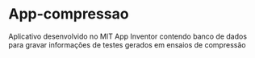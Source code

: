 # App-compressao
Aplicativo desenvolvido no MIT App Inventor contendo banco de dados para gravar informações de testes gerados em ensaios de compressão
